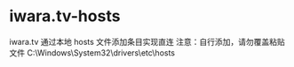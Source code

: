 # iwara.tv-hosts
iwara.tv 通过本地 hosts 文件添加条目实现直连
注意：自行添加，请勿覆盖粘贴文件
C:\Windows\System32\drivers\etc\hosts
